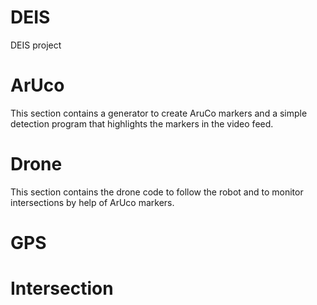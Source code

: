 # DEIS
DEIS project


# ArUco
This section contains a generator to create AruCo markers and a simple detection program that highlights the markers in the video feed. 


# Drone
This section contains the drone code to follow the robot and to monitor intersections by help of ArUco markers.

# GPS


# Intersection

